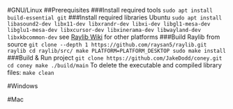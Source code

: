#GNU/Linux
##Prerequisites
###Install required tools
`sudo apt install build-essential git`
###Install required libraries
Ubuntu
`sudo apt install libasound2-dev libx11-dev libxrandr-dev libxi-dev libgl1-mesa-dev libglu1-mesa-dev libxcursor-dev libxinerama-dev libwayland-dev libxkbcommon-dev`
see [Raylib Wiki](https://github.com/raysan5/raylib/wiki/Working-on-GNU-Linux) for other platforms
###Build Raylib from source
`git clone --depth 1 https://github.com/raysan5/raylib.git raylib
cd raylib/src/
make PLATFORM=PLATFORM_DESKTOP
sudo make install`
###Build & Run project
`git clone https://github.com/JakeDodd/coney.git
cd coney
make
./build/main`
To delete the executable and compiled library files:
`make clean`

#Windows

#Mac
